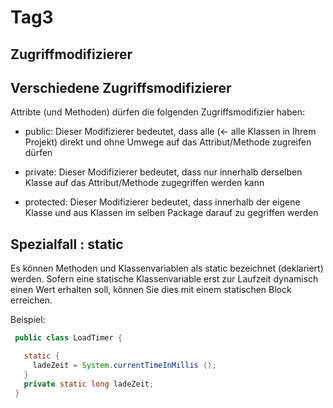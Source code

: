 # Tag3

## Zugriffmodifizierer

## Verschiedene Zugriffsmodifizierer

Attribte (und Methoden) dürfen die folgenden Zugriffsmodifizier haben:

* public: Dieser Modifizierer bedeutet, dass alle (<- alle Klassen in Ihrem Projekt) direkt und ohne Umwege auf das Attribut/Methode zugreifen dürfen

* private: Dieser Modifizierer bedeutet, dass nur innerhalb derselben Klasse auf das Attribut/Methode zugegriffen werden kann

* protected: Dieser Modifizierer bedeutet, dass innerhalb der eigene Klasse und aus Klassen im selben Package darauf zu gegriffen werden

## Spezialfall : static

Es können Methoden und Klassenvariablen als static bezeichnet (deklariert) werden.
Sofern eine statische Klassenvariable erst zur Laufzeit dynamisch einen Wert erhalten soll, können Sie dies mit einem statischen Block erreichen.

Beispiel:

```java
 public class LoadTimer {

   static {
     ladeZeit = System.currentTimeInMillis ();
   }
   private static long ladeZeit;
 }
 ```
